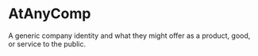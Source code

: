 # AtAnyComp
A generic company identity and what they might offer as a product, good, or service to the public.

